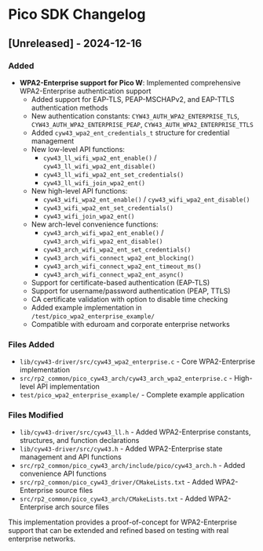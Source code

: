 # Pico SDK Changelog

## [Unreleased] - 2024-12-16

### Added
- **WPA2-Enterprise support for Pico W**: Implemented comprehensive WPA2-Enterprise authentication support
  - Added support for EAP-TLS, PEAP-MSCHAPv2, and EAP-TTLS authentication methods
  - New authentication constants: `CYW43_AUTH_WPA2_ENTERPRISE_TLS`, `CYW43_AUTH_WPA2_ENTERPRISE_PEAP`, `CYW43_AUTH_WPA2_ENTERPRISE_TTLS`
  - Added `cyw43_wpa2_ent_credentials_t` structure for credential management
  - New low-level API functions:
    - `cyw43_ll_wifi_wpa2_ent_enable()` / `cyw43_ll_wifi_wpa2_ent_disable()`
    - `cyw43_ll_wifi_wpa2_ent_set_credentials()`
    - `cyw43_ll_wifi_join_wpa2_ent()`
  - New high-level API functions:
    - `cyw43_wifi_wpa2_ent_enable()` / `cyw43_wifi_wpa2_ent_disable()`
    - `cyw43_wifi_wpa2_ent_set_credentials()`
    - `cyw43_wifi_join_wpa2_ent()`
  - New arch-level convenience functions:
    - `cyw43_arch_wifi_wpa2_ent_enable()` / `cyw43_arch_wifi_wpa2_ent_disable()`
    - `cyw43_arch_wifi_wpa2_ent_set_credentials()`
    - `cyw43_arch_wifi_connect_wpa2_ent_blocking()`
    - `cyw43_arch_wifi_connect_wpa2_ent_timeout_ms()`
    - `cyw43_arch_wifi_connect_wpa2_ent_async()`
  - Support for certificate-based authentication (EAP-TLS)
  - Support for username/password authentication (PEAP, TTLS)
  - CA certificate validation with option to disable time checking
  - Added example implementation in `/test/pico_wpa2_enterprise_example/`
  - Compatible with eduroam and corporate enterprise networks

### Files Added
- `lib/cyw43-driver/src/cyw43_wpa2_enterprise.c` - Core WPA2-Enterprise implementation
- `src/rp2_common/pico_cyw43_arch/cyw43_arch_wpa2_enterprise.c` - High-level API implementation
- `test/pico_wpa2_enterprise_example/` - Complete example application

### Files Modified
- `lib/cyw43-driver/src/cyw43_ll.h` - Added WPA2-Enterprise constants, structures, and function declarations
- `lib/cyw43-driver/src/cyw43.h` - Added WPA2-Enterprise state management and API functions
- `src/rp2_common/pico_cyw43_arch/include/pico/cyw43_arch.h` - Added convenience API functions
- `src/rp2_common/pico_cyw43_driver/CMakeLists.txt` - Added WPA2-Enterprise source files
- `src/rp2_common/pico_cyw43_arch/CMakeLists.txt` - Added WPA2-Enterprise arch source files

This implementation provides a proof-of-concept for WPA2-Enterprise support that can be extended and refined based on testing with real enterprise networks.